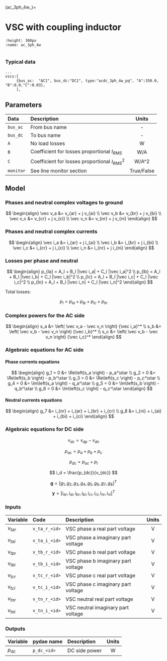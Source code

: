 (ac_3ph_4w_)=
# VSC with coupling inductor

```{figure} ac_3ph_4w_l.svg
:height: 300px
:name: ac_3ph_4w


```

### Typical data

```{code} 
...
vscs:[
     {bus_ac:  "AC1", bus_dc:"DC1", type:"acdc_3ph_4w_pq", "A":350.0, "B":0.0,"C":0.03},
     ],
```


## Parameters


| Data            | Description                                         | Units        |
| :----------     | :-------------------------------------------------- |:------:      |  
| ``bus_ac``      | From bus name                                       | -            |
| ``bus_dc``      | To bus name                                         | -            |
| ``A``           | No load losses                                      |  W           | 
| ``B``           | Coefficient for losses proportional $I_{RMS}$       |  W/A         | 
| ``C``           | Coefficient for losses proportional $I_{RMS}^2$     |  W/A^2       | 
| ``monitor``     | See line monitor section                            | True/False   | 


## Model



### Phases and neutral complex voltages to ground

$$
\begin{align}
    \vec v_a &= v_{ar} + j v_{ai} \\
    \vec v_b &= v_{br} + j v_{bi} \\
    \vec v_c &= v_{cr} + j v_{ci} \\
    \vec v_n &= v_{nr} + j v_{ni}  
\end{align}
$$    

### Phases and neutral complex currents

$$
\begin{align}
    \vec i_a &= i_{ar} + j i_{ai} \\
    \vec i_b &= i_{br} + j i_{bi} \\
    \vec i_c &= i_{cr} + j i_{ci} \\
    \vec i_n &= i_{nr} + j i_{ni}  
\end{align}
$$    

### Losses per phase and neutral

$$
\begin{align}
p_{la} = A_l + B_l |\vec i_a| + C_l |\vec i_a|^2 \\
p_{lb} = A_l + B_l |\vec i_b| + C_l |\vec i_b|^2 \\
p_{lc} = A_l + B_l |\vec i_c| + C_l |\vec i_c|^2 \\
p_{ln} = A_l + B_l |\vec i_n| + C_l |\vec i_n|^2 
\end{align}
$$    

Total losses:

$$
p_l = p_{la} + p_{lb} + p_{lc} + p_{ln} 
$$


### Complex powers for the AC side

$$
\begin{align}
    s_a &= \left( \vec v_a - \vec v_n \right)  {\vec i_a}^* \\
    s_b &= \left( \vec v_b - \vec v_n \right)  {\vec i_b}^* \\
    s_c &= \left( \vec v_b - \vec v_n \right)  {\vec i_c}^*
\end{align}
$$

### Algebraic equations for AC side


#### Phase currents equations

$$
\begin{align}
    g_1 = 0 &=  \Re\left(s_a \right) - p_a^\star \\
    g_2 = 0 &=  \Re\left(s_b \right) - p_b^\star \\
    g_3 = 0 &=  \Re\left(s_c \right) - p_c^\star \\
    g_4 = 0 &=  \Im\left(s_a \right) - q_a^\star \\
    g_5 = 0 &=  \Im\left(s_b \right) - q_b^\star \\
    g_6 = 0 &=  \Im\left(s_c \right) - q_c^\star 
\end{align}
$$    

#### Neutral currents equations

$$
\begin{align}
    g_7 &=  i_{nr} + i_{ar} + i_{br} + i_{cr} \\
    g_8 &=  i_{ni} + i_{ai} + i_{bi} + i_{ci} 
\end{align}
$$    


### Algebraic equations for DC side

$$ v_{dc} = v_{dp} - v_{dn} $$
    
$$p_{ac} = p_a + p_b + p_c $$

$$
p_{dc} =  p_{ac} + p_l
$$


$$ i_d = \frac{p_{dc}}{v_{dc}} $$



$$ \mathbf g = \left[ g_1,g_2,g_3,g_4,g_5,g_6,g_7,g_8 \right]^T $$
$$ \mathbf y = \left[ i_{ar}, i_{ai}, i_{br}, i_{bi}, i_{cr}, i_{ci}, i_{nr}, i_{ni}
 \right]^T $$




### Inputs

| Variable       | Code            | Description                          |  Units |
| :--------------| :----------     | :-----------------------             | :-----:| 
| $v_{tar}$      | ``v_ta_r_<id>`` | VSC phase a real part voltage        |  V     |    
| $v_{tai}$      | ``v_ta_i_<id>`` | VSC phase a imaginary part voltage   |  V     |             
| $v_{tbr}$      | ``v_tb_r_<id>`` | VSC phase b real part voltage        |  V     |    
| $v_{tbi}$      | ``v_tb_i_<id>`` | VSC phase b imaginary part voltage   |  V     |    
| $v_{tcr}$      | ``v_tc_r_<id>`` | VSC phase c real part voltage        |  V     |    
| $v_{tci}$      | ``v_tc_i_<id>`` | VSC phase c imaginary part voltage   |  V     |    
| $v_{tnr}$      | ``v_tn_r_<id>`` | VSC neutral real part voltage        |  V     |    
| $v_{tni}$      | ``v_tn_i_<id>`` | VSC neutral imaginary part voltage   |  V     |    






### Outputs

| Variable   | pydae name   | Description           |  Units  |
| :--------- | :----------  | :-------------------- |:-------:|     
| $p_{dc}$   | ``p_dc_<id>``| DC side power         |  W      | 

